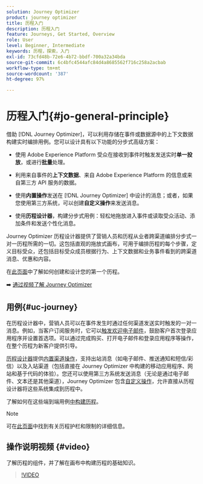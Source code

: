 ```yaml
---
solution: Journey Optimizer
product: journey optimizer
title: 历程入门
description: 历程入门
feature: Journeys, Get Started, Overview
role: User
level: Beginner, Intermediate
keywords: 历程，探索，入门
exl-id: 73cfd48b-72e6-4b72-bbdf-700a32a34bda
source-git-commit: 6c4bfc4544afc84d4a8685562f716c258a2acbab
workflow-type: tm+mt
source-wordcount: '387'
ht-degree: 97%

---
```



# 历程入门{#jo-general-principle}

借助 [!DNL Journey Optimizer]，可以利用存储在事件或数据源中的上下文数据构建实时编排用例。您可以设计具有以下功能的分步式高级方案：

* 使用 Adobe Experience Platform 受众在接收到事件时触发发送实时&#x200B;**单一投放**，或进行&#x200B;**批量**&#x200B;处理。

* 利用来自事件的&#x200B;**上下文数据**、来自 Adobe Experience Platform 的信息或来自第三方 API 服务的数据。

* 使用&#x200B;**内置操作**&#x200B;发送在 [!DNL Journey Optimizer] 中设计的消息；或者，如果您使用第三方系统，可以创建&#x200B;**自定义操作**&#x200B;来发送消息。

* 使用&#x200B;**历程设计器**，构建分步式用例：轻松地拖放进入事件或读取受众活动、添加条件和发送个性化消息。

Journey Optimizer 历程设计器提供了营销人员和历程从业者跨渠道编排分步式一对一历程所需的一切。这包括直观的拖放式画布，可用于编排历程的每个步骤，定义目标受众，还包括目标受众成员根据行为、上下文数据和业务事件看到的跨渠道消息、优惠和内容。

在[此页面](journey-gs.md)中了解如何创建和设计您的第一个历程。

➡️ [通过视频了解 Journey Optimizer](#video)

## 用例{#uc-journey}

在历程设计器中，营销人员可以在事件发生时通过任何渠道发送实时触发的一对一消息。例如，当客户订阅服务时，它可以[触发欢迎电子邮件](message-to-subscribers-uc.md)，鼓励客户首次登录应用程序并设置首选项。可以通过完成购买、打开电子邮件和登录应用程序等操作，在整个历程为新客户提供引导。

[历程设计器](using-the-journey-designer.md)提供[内置渠道操作](journeys-message.md)，支持出站消息（如电子邮件、推送通知和短信/彩信）以及入站渠道（包括直接在 Journey Optimizer 中构建的移动应用程序、网站和基于代码的体验）。您还可以使用第三方系统发送消息（无论是通过电子邮件、文本还是其他渠道），Journey Optimizer 包含[自定义操作](using-custom-actions.md)，允许直接从历程设计器将这些系统集成到历程中。

了解如何在这些端到端用例[中构建历程](jo-use-cases.md)。

>[!NOTE]
>
>可在[此页面](../start/guardrails.md)中找到有关历程护栏和限制的详细信息。

## 操作说明视频 {#video}

了解历程的组件，并了解在画布中构建历程的基础知识。

>[!VIDEO](https://video.tv.adobe.com/v/3424996?quality=12)
